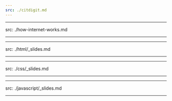 ```yaml
---
src: ./citdigit.md
---
```


---
src: ./how-internet-works.md

---

---
src: ./html/_slides.md

---

---
src: ./css/_slides.md

---

---
src: ./javascript/_slides.md

---
